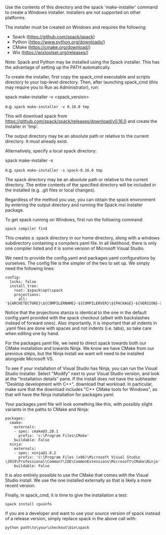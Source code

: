 Use the contents of this directory and the spack 'make-installer' command to
create a Windows installer. Installers are not supported on other platforms.

The installer must be created on Windows and requires the following:
* Spack (https://github.com/spack/spack)
* Python (https://www.python.org/downloads/)
* CMake (https://cmake.org/download/)
* Wix (https://wixtoolset.org/releases/)

Note: Spack and Python may be installed using the Spack installer. This has the
advantage of setting up the PATH automatically.

To create the installer, first copy the spack_cmd executable and scripts directory
to your top-level directory. Then, after launching spack_cmd (this may require you
to Run as Administrator), run:

spack make-installer -v <spack_version> <output directory>

e.g. ``spack make-installer -v 0.16.0 tmp``

This will download spack from https://github.com/spack/spack/releases/download/v0.16.0
and create the installer in 'tmp'.

The output directory may be an absolute path or relative to the current
directory. It *must* already exist.

Alternatively, specify a local spack directory:

spack make-installer -s <spack directory> <output directory>

e.g. ``spack make-installer -s spack-0.16.0 tmp``

The spack directory may be an absolute path or relative to the current
directory. The entire contents of the specified directory will be included
in the installed (e.g. .git files or local changes). 

Regardless of the method you use, you can obtain the spack environment by entering
the output directory and running the Spack.msi installer package.

To get spack running on Windows, first run the following command:

``spack compiler find``

This creates a .spack directory in our home directory, along with a windows subdirectory
containing a compilers.yaml file. In all likelihood, there is only one compiler listed and
it is some version of Microsoft Visual Studio.

We need to provide the config.yaml and packages.yaml configurations by ourselves. The
config file is the simpler of the two to set up. We simply need the following lines:

```
config:
  locks: false
  install_tree:
    root: $spack\opt\spack
    projections:
      all: '${ARCHITECTURE}\${COMPILERNAME}-${COMPILERVER}\${PACKAGE}-${VERSION}-${HASH}'
```

Notice that the projections stanza is identical to the one in the default config.yaml
provided with the spack checkout (albeit with backslashes instead of forward ones).
Also importantly, it is important that all indents in .yaml files are done with
spaces and not indents (i.e. tabs), so take care when editing one by hand.

For the packages.yaml file, we need to direct spack towards both our CMake
installation and towards Ninja. We know we have CMake from our previous steps,
but the Ninja install we want will need to be installed alongside Microsoft VS.

To see if your installation of Visual Studio has Ninja, you can run the Visual Studio
Installer. Select "Modify" next to your Visual Studio version, and look at the
"Installation details" pane. If the install does not have the subheader
"Desktop development with C++", download that workload. In particular, make sure that
the download includes "C++ CMake tools for Windows", as that will have the Ninja
installation for packages.yaml.

Your packages.yaml file will look something like this, with possibly slight variants
in the paths to CMake and Ninja:

```
packages:
  cmake:
    externals:
    - spec: cmake@3.20.1
      prefix: 'c:\Program Files\CMake'
    buildable: False
  ninja:
    externals:
    - spec: ninja@1.8.2
      prefix: 'c:\Program Files (x86)\Microsoft Visual Studio
\2019\Professional\Common7\IDE\CommonExtensions\Microsoft\CMake\Ninja'
    buildable: False
```	

It is also entirely possible to use the CMake that comes with the Visual Studio
install. We use the one installed externally as that is likely a more recent
version.

Finally, in spack_cmd, it is time to give the installation a test:

``spack install cpuinfo``

If you are a developer and want to use your source version of spack instead of
a release version, simply replace spack in the above call with:

``python path\to\your\checkout\bin\spack``
